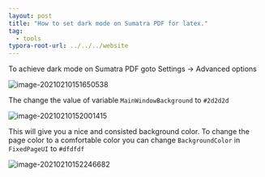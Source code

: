```yaml
---
layout: post
title: "How to set dark mode on Sumatra PDF for latex."
tag: 
  - tools
typora-root-url: ../../../website
---
```


To achieve dark mode on Sumatra PDF goto Settings → Advanced options

![image-20210210151650538](/assets/images/image-20210210151650538.png)

The change the value of variable `MainWindowBackground` to `#2d2d2d`

![image-20210210152001415](/assets/images/image-20210210152001415.png)

This will give you a nice and consisted background color. To change the page color to a comfortable color you can change `BackgroundColor` in `FixedPageUI` to `#dfdfdf`

![image-20210210152246682](/assets/images/image-20210210152246682.png) 